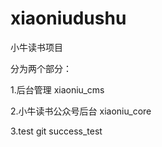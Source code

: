 # xiaoniudushu
小牛读书项目

分为两个部分：

1.后台管理 xiaoniu_cms

2.小牛读书公众号后台 xiaoniu_core

3.test git success_test